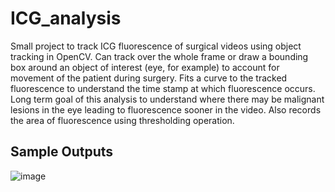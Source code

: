 # ICG_analysis

Small project to track ICG fluorescence of surgical videos using object tracking in OpenCV. Can track over the whole frame or draw a bounding box around an object of interest (eye, for example) to account for movement of the patient during surgery. Fits a curve to the tracked fluorescence to understand the time stamp at which fluorescence occurs. Long term goal of this analysis to understand where there may be malignant lesions in the eye leading to fluorescence sooner in the video. Also records the area of fluorescence using thresholding operation.

## Sample Outputs

![image](https://github.com/monkeygobah/ICG_analysis/assets/117255104/8a3b7b1d-e3e9-44e0-8ac6-d0a5cf3e7fff)
